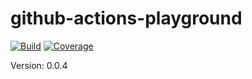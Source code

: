 # github-actions-playground

[![Build](https://github.com/coditory/actions-release-sample/actions/workflows/build.yml/badge.svg)](https://github.com/coditory/actions-release-sample/actions/workflows/build.yml)
[![Coverage](https://codecov.io/gh/coditory/actions-release-sample/branch/master/graph/badge.svg?token=TCVSZBEovQ)](https://codecov.io/gh/coditory/actions-release-sample)

Version: 0.0.4
